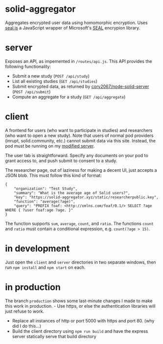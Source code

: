 # solid-aggregator

Aggregates encrypted user data using homomorphic encryption. Uses [seal.js](https://github.com/cory2067/seal.js) a JavaScript wrapper of Microsoft's [SEAL](http://sealcrypto.org/) encrypion library.

# server
Exposes an API, as impemented in `/routes/api.js`.
This API provides the following functionality:
- Submit a new study (`POST /api/study`)
- List all existing studies (`GET /api/studies`)
- Submit encrypted data, as returned by [cory2067/node-solid-server](https://github.com/cory2067/node-solid-server) (`POST /api/submit`)
- Compute an aggregate for a study (`GET /api/aggregate`)

# client
A frontend for users (who want to participate in studies) and researchers (who want to open a new study). Note that users of normal pod providers (inrupt, solid.community, etc.) cannot submit data via this site. Instead, the pod must be running on my [modified server](https://github.com/cory2067/node-solid-server). 

The user tab is straightforward. Specify any documents on your pod to grant access to, and push submit to consent to a study.

The researcher page, out of laziness for making a decent UI, just accepts a JSON blob. This must follow this kind of format:

```
{ 
    "organization": "Test Study",
    "summary": "What is the average age of Solid users?",
    "key": "https://solid-aggregator.xyz/static/researcherpublic.key",
    "function": "average(?age)",
    "query": "PREFIX foaf: <http://xmlns.com/foaf/0.1/> SELECT ?age WHERE { ?user foaf:age ?age. }"
}
```

The function supports `sum`, `average`, `count`, and `ratio`. The functions `count` and `ratio` must contain a conditional expression, e.g. `count(?age > 15)`. 

# in development 
Just open the `client` and `server` directories in two separate windows, then run `npm install` and `npm start` on each.

# in production
The branch `production` shows some last-minute changes I made to make this work in production. - Use https, or else the authentication libraries will just refuse to work. 
 - Replace all instances of http or port 5000 with https and port 80. (why did I do this...)
 - Build the client directory using `npm run build` and have the express server statically serve that build directory
